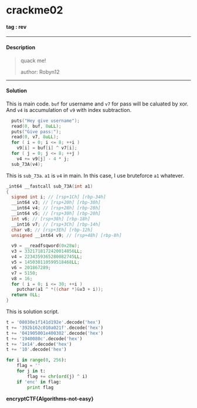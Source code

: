 # **crackme02**

#### tag : rev

-----------------------------------------------

#### Description

>quack me!
>
>author: Robyn12

-----------------------------------------------

#### Solution

This is main code. `buf` for username and `v7` for pass will be caluated by xor. And `v4` is accumulation of `v9` with index subtraction.

```c
  puts("Hey give username");
  read(0, buf, 8uLL);
  puts("Give pass:");
  read(0, v7, 8uLL);
  for ( i = 0; i <= 8; ++i )
    v9[i] = buf[i] ^ v7[i];
  for ( j = 0; j <= 8; ++j )
    v4 += v9[j] - 4 * j;
  sub_73A(v4);
```

This is `sub_73a`. `a1` is `v4` in main. In this case, I use bruteforce `a1` whatever.

```c
_int64 __fastcall sub_73A(int a1)
{
  signed int i; // [rsp+1Ch] [rbp-34h]
  __int64 v3; // [rsp+20h] [rbp-30h]
  __int64 v4; // [rsp+28h] [rbp-28h]
  __int64 v5; // [rsp+30h] [rbp-20h]
  int v6; // [rsp+38h] [rbp-18h]
  __int16 v7; // [rsp+3Ch] [rbp-14h]
  char v8; // [rsp+3Eh] [rbp-12h]
  unsigned __int64 v9; // [rsp+48h] [rbp-8h]

  v9 = __readfsqword(0x28u);
  v3 = 3321718172420014856LL;
  v4 = 2234359365280082745LL;
  v5 = 145030110599518468LL;
  v6 = 201867289;
  v7 = 5150;
  v8 = 16;
  for ( i = 0; i <= 30; ++i )
    putchar(a1 ^ *((char *)&v3 + i));
  return 0LL;
}
```
This is solution script.

```python
t = '08030e1f141d192e'.decode('hex')
t += '392b162c010a021f'.decode('hex')
t += '041905001e400302'.decode('hex')
t += '1940080c'.decode('hex')
t += '1e14'.decode('hex')
t += '10'.decode('hex')

for i in range(0, 256):
	flag = ''
	for j in t:
		flag += chr(ord(j) ^ i)
	if 'enc' in flag:
		print flag
```
**encryptCTF{Algorithms-not-easy}**
